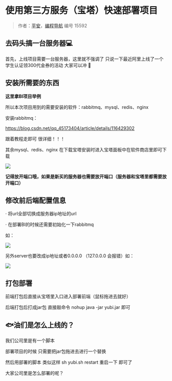 # 使用第三方服务（宝塔）快速部署项目

> 作者：[平安](https://github.com/lizhe-0423)，[编程导航](https://www.codefather.cn) 编号 15592

## 去码头搞一台服务器💻



首先，上线项目需要一台服务器，这里就不强调了 只说一下最近阿里上线了一个学生认证领300代金券的活动 大家可以冲 🎁



## 安装所需要的东西



**这里拿BI项目举例**



 所以本次项目用到的需要安装的软件：rabbitmq、mysql、redis、nginx



安装rabbitmq：



https://blog.csdn.net/qq_45173404/article/details/116429302



跟着教程走即可 很详细！！！



其余mysql、redis、nginx 在下载宝塔安装时进入宝塔面板中在软件商店里即可下载



![](https://pic.yupi.icu/5563/202311030950165.gif) 



**记得放开端口哦，如果是新买的服务器也需要放开端口（服务器和宝塔里都需要放开端口）**



## 修改前后端配置信息



·    将url全部切换成服务器ip地址的url



·    在部署BI的时候还需要初始化一下rabbitmq



如：



![](https://pic.yupi.icu/5563/202311030950167.gif)



另外server也要改成ip地址或者0.0.0.0 （127.0.0.0 会报错）如：



![](https://pic.yupi.icu/5563/202311030950170.jpg)



## 打包部署



前端打包后直接从宝塔里入口进入部署前端（鼠标拖进去就好）



后端打包后打成jar包 直接敲命令 nohup java -jar yubi.jar 即可



## 🐟油们是怎么上线的？



我们公司里是有一个脚本



部署项目的时候 只需要把jar包拖进去进行一个替换



然后用部署的脚本 类似这样 sh yubi.sh restart 重启一下 即可了



大家公司里是怎么部署的呢？
